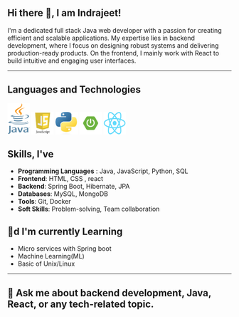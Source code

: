 ## Hi there 👋, I am Indrajeet!

I'm a dedicated full stack Java web developer with a passion for creating efficient and scalable applications. My expertise lies in backend development, where I focus on designing robust systems and delivering production-ready products. On the frontend, I mainly work with React to build intuitive and engaging user interfaces.

---

## Languages and Technologies

<div>
	<img src="./assets/java.png" width="50" height="70"/>
    <img src="./assets/js.jpeg" width="50" height="50"/>
    <img src="./assets/python.jpeg" width="50" height="50"/>
    <img src="./assets/springboot.png" width="50" height="50"/>
    <img src="./assets/reactjs.png" width="50" height="50"/>
</div>

## Skills, I've

- **Programming Languages** : Java, JavaScript, Python, SQL
- **Frontend**: HTML, CSS , react
- **Backend**: Spring Boot, Hibernate, JPA
- **Databases**: MySQL, MongoDB
- **Tools**: Git, Docker
- **Soft Skills**: Problem-solving, Team collaboration

## 🌱d I'm currently Learning

- Micro services with Spring boot
- Machine Learning(ML)
- Basic of Unix/Linux

---
 

## 💬 Ask me about backend development, Java, React, or any tech-related topic.
